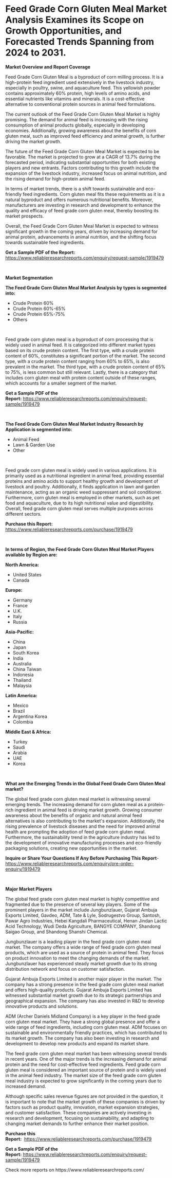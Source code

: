 <p><h1>Feed Grade Corn Gluten Meal Market Analysis Examines its Scope on Growth Opportunities, and Forecasted Trends Spanning from 2024 to 2031.</h1></p><p><strong>Market Overview and Report Coverage</strong></p>
<p><p>Feed Grade Corn Gluten Meal is a byproduct of corn milling process. It is a high-protein feed ingredient used extensively in the livestock industry, especially in poultry, swine, and aquaculture feed. This yellowish powder contains approximately 60% protein, high levels of amino acids, and essential nutrients like vitamins and minerals. It is a cost-effective alternative to conventional protein sources in animal feed formulations.</p><p>The current outlook of the Feed Grade Corn Gluten Meal Market is highly promising. The demand for animal feed is increasing with the rising consumption of animal products globally, especially in developing economies. Additionally, growing awareness about the benefits of corn gluten meal, such as improved feed efficiency and animal growth, is further driving the market growth.</p><p>The future of the Feed Grade Corn Gluten Meal Market is expected to be favorable. The market is projected to grow at a CAGR of 13.7% during the forecasted period, indicating substantial opportunities for both existing players and new entrants. Factors contributing to this growth include the expansion of the livestock industry, increased focus on animal nutrition, and the rising demand for high-protein animal feed.</p><p>In terms of market trends, there is a shift towards sustainable and eco-friendly feed ingredients. Corn gluten meal fits these requirements as it is a natural byproduct and offers numerous nutritional benefits. Moreover, manufacturers are investing in research and development to enhance the quality and efficacy of feed grade corn gluten meal, thereby boosting its market prospects.</p><p>Overall, the Feed Grade Corn Gluten Meal Market is expected to witness significant growth in the coming years, driven by increasing demand for animal protein, advancements in animal nutrition, and the shifting focus towards sustainable feed ingredients.</p></p>
<p><strong>Get a Sample PDF of the Report:</strong> <a href="https://www.reliableresearchreports.com/enquiry/request-sample/1919479">https://www.reliableresearchreports.com/enquiry/request-sample/1919479</a></p>
<p>&nbsp;</p>
<p><strong>Market Segmentation</strong></p>
<p><strong>The Feed Grade Corn Gluten Meal Market Analysis by types is segmented into:</strong></p>
<p><ul><li>Crude Protein 60%</li><li>Crude Protein 60%-65%</li><li>Crude Protein 65%-75%</li><li>Others</li></ul></p>
<p>&nbsp;</p>
<p><p>Feed grade corn gluten meal is a byproduct of corn processing that is widely used in animal feed. It is categorized into different market types based on its crude protein content. The first type, with a crude protein content of 60%, constitutes a significant portion of the market. The second type, with a crude protein content ranging from 60% to 65%, is also prevalent in the market. The third type, with a crude protein content of 65% to 75%, is less common but still relevant. Lastly, there is a category that includes corn gluten meal with protein content outside of these ranges, which accounts for a smaller segment of the market.</p></p>
<p><strong>Get a Sample PDF of the Report:</strong>&nbsp;<a href="https://www.reliableresearchreports.com/enquiry/request-sample/1919479">https://www.reliableresearchreports.com/enquiry/request-sample/1919479</a></p>
<p>&nbsp;</p>
<p><strong>The Feed Grade Corn Gluten Meal Market Industry Research by Application is segmented into:</strong></p>
<p><ul><li>Animal Feed</li><li>Lawn & Garden Use</li><li>Other</li></ul></p>
<p>&nbsp;</p>
<p><p>Feed grade corn gluten meal is widely used in various applications. It is primarily used as a nutritional ingredient in animal feed, providing essential proteins and amino acids to support healthy growth and development of livestock and poultry. Additionally, it finds application in lawn and garden maintenance, acting as an organic weed suppressant and soil conditioner. Furthermore, corn gluten meal is employed in other markets, such as pet food and aquaculture, due to its high nutritional value and digestibility. Overall, feed grade corn gluten meal serves multiple purposes across different sectors.</p></p>
<p><strong>Purchase this Report:</strong>&nbsp; <a href="https://www.reliableresearchreports.com/purchase/1919479">https://www.reliableresearchreports.com/purchase/1919479</a></p>
<p>&nbsp;</p>
<p><strong>In terms of Region, the Feed Grade Corn Gluten Meal Market Players available by Region are:</strong></p>
<p>
    <p> <strong> North America: </strong>
        <ul>
            <li>United States</li>
            <li>Canada</li>
        </ul>
        </p> 
    <p> <strong> Europe: </strong>
        <ul>
            <li>Germany</li>
            <li>France</li>
            <li>U.K.</li>
            <li>Italy</li>
            <li>Russia</li>
        </ul>
        </p> 
    <p> <strong> Asia-Pacific: </strong>
        <ul>
            <li>China</li>
            <li>Japan</li>
            <li>South Korea</li>
            <li>India</li>
            <li>Australia</li>
            <li>China Taiwan</li>
            <li>Indonesia</li>
            <li>Thailand</li>
            <li>Malaysia</li>
        </ul>
        </p> 
    <p> <strong> Latin America: </strong>
        <ul>
            <li>Mexico</li>
            <li>Brazil</li>
            <li>Argentina Korea</li>
            <li>Colombia</li>
        </ul>
        </p> 
    <p> <strong> Middle East & Africa: </strong>
        <ul>
            <li>Turkey</li>
            <li>Saudi</li>
            <li>Arabia</li>
            <li>UAE</li>
            <li>Korea</li>
        </ul>
    </p>
    </p>
<p>&nbsp;</p>
<p><strong>What are the Emerging Trends in the Global Feed Grade Corn Gluten Meal market?</strong></p>
<p><p>The global feed grade corn gluten meal market is witnessing several emerging trends. The increasing demand for corn gluten meal as a protein-rich ingredient in animal feed is driving market growth. Growing consumer awareness about the benefits of organic and natural animal feed alternatives is also contributing to the market's expansion. Additionally, the rising prevalence of livestock diseases and the need for improved animal health are prompting the adoption of feed grade corn gluten meal. Furthermore, the sustainability trend in the agriculture industry has led to the development of innovative manufacturing processes and eco-friendly packaging solutions, creating new opportunities in the market.</p></p>
<p><strong>Inquire or Share Your Questions If Any Before Purchasing This Report</strong>- <a href="https://www.reliableresearchreports.com/enquiry/pre-order-enquiry/1919479">https://www.reliableresearchreports.com/enquiry/pre-order-enquiry/1919479</a></p>
<p>&nbsp;</p>
<p><strong>Major Market Players</strong></p>
<p><p>The global feed grade corn gluten meal market is highly competitive and fragmented due to the presence of several key players. Some of the prominent players in the market include Jungbunzlauer, Gujarat Ambuja Exports Limited, Gavdeo, ADM, Tate & Lyle, Sodrugestvo Group, Santosh, Pawar Agro Industries, Hebei Kangdali Pharmaceutical, Henan Jindan Lactic Acid Technology, Wudi Deda Agriculture, BANGYE COMPANY, Shandong Saigao Group, and Shandong Shanshi Chemical.</p><p>Jungbunzlauer is a leading player in the feed grade corn gluten meal market. The company offers a wide range of feed grade corn gluten meal products, which are used as a source of protein in animal feed. They focus on product innovation to meet the changing demands of the market. Jungbunzlauer has experienced steady market growth due to its strong distribution network and focus on customer satisfaction.</p><p>Gujarat Ambuja Exports Limited is another major player in the market. The company has a strong presence in the feed grade corn gluten meal market and offers high-quality products. Gujarat Ambuja Exports Limited has witnessed substantial market growth due to its strategic partnerships and geographical expansion. The company has also invested in R&D to develop innovative products and solutions.</p><p>ADM (Archer Daniels Midland Company) is a key player in the feed grade corn gluten meal market. They have a strong global presence and offer a wide range of feed ingredients, including corn gluten meal. ADM focuses on sustainable and environmentally friendly practices, which has contributed to its market growth. The company has also been investing in research and development to develop new products and expand its market share.</p><p>The feed grade corn gluten meal market has been witnessing several trends in recent years. One of the major trends is the increasing demand for animal protein and the need for cost-effective feed ingredients. Feed grade corn gluten meal is considered an important source of protein and is widely used in the animal feed industry. The market size of the feed grade corn gluten meal industry is expected to grow significantly in the coming years due to increased demand.</p><p>Although specific sales revenue figures are not provided in the question, it is important to note that the market growth of these companies is driven by factors such as product quality, innovation, market expansion strategies, and customer satisfaction. These companies are actively investing in research and development, focusing on sustainability, and adapting to changing market demands to further enhance their market position.</p></p>
<p><strong>Purchase this Report:</strong>&nbsp;&nbsp;<a href="https://www.reliableresearchreports.com/purchase/1919479">https://www.reliableresearchreports.com/purchase/1919479</a></p>
<p></p>
<p><strong>Get a Sample PDF of the Report:</strong>&nbsp;<a href="https://www.reliableresearchreports.com/enquiry/request-sample/1919479">https://www.reliableresearchreports.com/enquiry/request-sample/1919479</a></p>
<p>Check more reports on https://www.reliableresearchreports.com/</p>